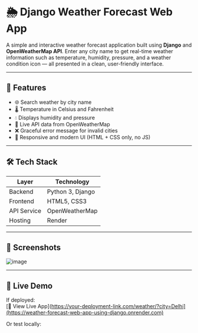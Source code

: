 # 🌦️ Django Weather Forecast Web App

A simple and interactive weather forecast application built using **Django** and **OpenWeatherMap API**. Enter any city name to get real-time weather information such as temperature, humidity, pressure, and a weather condition icon — all presented in a clean, user-friendly interface.

---

## 🚀 Features

- 🌐 Search weather by city name
- 🌡️ Temperature in Celsius and Fahrenheit
- 💧 Displays humidity and pressure
- 🔄 Live API data from OpenWeatherMap
- ❌ Graceful error message for invalid cities
- 🎨 Responsive and modern UI (HTML + CSS only, no JS)

---

## 🛠️ Tech Stack

| Layer        | Technology              |
|--------------|--------------------------|
| Backend      | Python 3, Django         |
| Frontend     | HTML5, CSS3              |
| API Service  | OpenWeatherMap           |
| Hosting      | Render |

---

## 📸 Screenshots

![image](https://github.com/user-attachments/assets/d2b610bc-0ce5-4fb3-9a2c-b1815d5c31d2)


---

## 🔗 Live Demo

If deployed:  
[🔗 View Live App](https://your-deployment-link.com/weather/?city=Delhi](https://weather-forecast-web-app-using-django.onrender.com)

Or test locally:  
